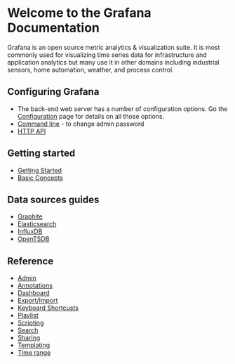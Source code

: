 # Welcome to the Grafana Documentation

Grafana is an open source metric analytics & visualization suite. It is most commonly used for
visualizing time series data for infrastructure and application analytics but many use it in
other domains including industrial sensors, home automation, weather, and process control.

## Configuring Grafana

- The back-end web server has a number of configuration options. Go the
[Configuration](./installation//configuration.md) page for details on all
those options.
- [Command line](./administration/cli.md) - to change admin password
- [HTTP API](./http_api/index.md)

## Getting started

- [Getting Started](./guides/getting_started.md)
- [Basic Concepts](./guides/basic_concepts.md)

## Data sources guides

- [Graphite](./features/datasources/graphite.md)
- [Elasticsearch](./features/datasources/elasticsearch.md)
- [InfluxDB](./features/datasources/influxdb.md)
- [OpenTSDB](./features/datasources/opentsdb.md)

## Reference

- [Admin](./reference/admin.md)
- [Annotations](./reference/annotations.md)
- [Dashboard](./reference/dashboard.md)
- [Export/Import](./reference/export_import.md)
- [Keyboard Shortcusts](./reference/keyboard_shortcuts.md)
- [Playlist](./reference/playlist.md)
- [Scripting](./reference/scripting.md)
- [Search](./reference/search.md)
- [Sharing](./reference/sharing.md)
- [Templating](./reference/templating.md)
- [Time range](./reference/timerange.md)